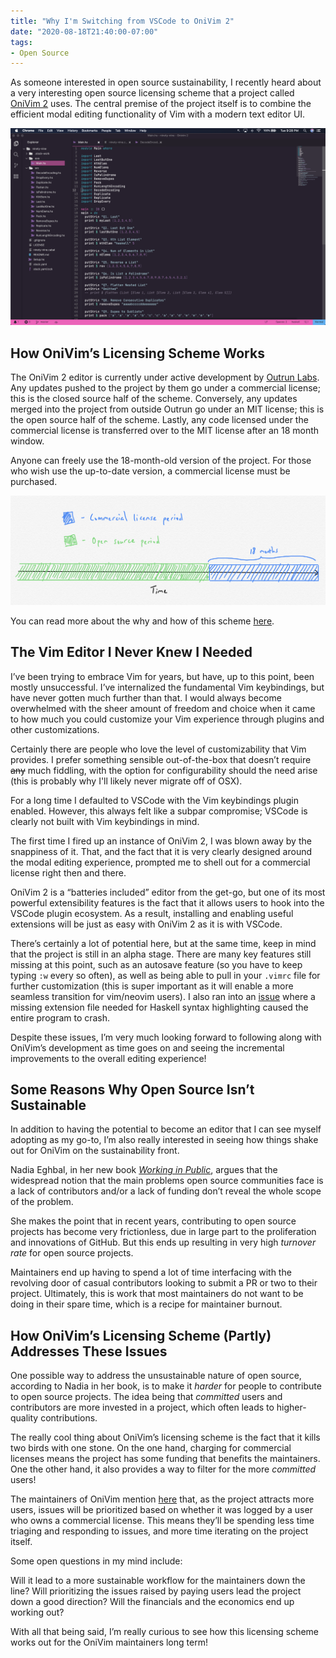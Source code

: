 ```yaml
---
title: "Why I'm Switching from VSCode to OniVim 2"
date: "2020-08-18T21:40:00-07:00"
tags:
- Open Source
---
```


As someone interested in open source sustainability, I recently heard about a very interesting open source licensing scheme that a project called [OniVim 2](https://github.com/onivim/oni2) uses. The central premise of the project itself is to combine the efficient modal editing functionality of Vim with a modern text editor UI.

![OniVim's design is clearly inspired by VSCode](onivim.png)

## How OniVim’s Licensing Scheme Works

The OniVim 2 editor is currently under active development by [Outrun Labs](https://www.outrunlabs.com/). Any updates pushed to the project by them go under a commercial license; this is the closed source half of the scheme. Conversely, any updates merged into the project from outside Outrun go under an MIT license; this is the open source half of the scheme. Lastly, any code licensed under the commercial license is transferred over to the MIT license after an 18 month window.

Anyone can freely use the 18-month-old version of the project. For those who wish use the up-to-date version, a commercial license must be purchased.

![A timeline of OniVim's licensing scheme](license_timeline.jpg)

You can read more about the why and how of this scheme [here](https://onivim.github.io/docs/other/motivation#a-new-model-for-sustainability).

## The Vim Editor I Never Knew I Needed

I’ve been trying to embrace Vim for years, but have, up to this point, been mostly unsuccessful. I’ve internalized the fundamental Vim keybindings, but have never gotten much further than that. I would always become overwhelmed with the sheer amount of freedom and choice when it came to how much you could customize your Vim experience through plugins and other customizations. 

Certainly there are people who love the level of customizability that Vim provides. I prefer something sensible out-of-the-box that doesn’t require ~~any~~ much fiddling, with the option for configurability should the need arise (this is probably why I'll likely never migrate off of OSX).

For a long time I defaulted to VSCode with the Vim keybindings plugin enabled. However, this always felt like a subpar compromise; VSCode is clearly not built with Vim keybindings in mind. 

The first time I fired up an instance of OniVim 2, I was blown away by the snappiness of it. That, and the fact that it is very clearly designed around the modal editing experience, prompted me to shell out for a commercial license right then and there. 

OniVim 2 is a “batteries included” editor from the get-go, but one of its most powerful extensibility features is the fact that it allows users to hook into the VSCode plugin ecosystem. As a result, installing and enabling useful extensions will be just as easy with OniVim 2 as it is with VSCode. 

There’s certainly a lot of potential here, but at the same time, keep in mind that the project is still in an alpha stage. There are many key features still missing at this point, such as an autosave feature (so you have to keep typing `:w` every so often), as well as being able to pull in your `.vimrc` file for further customization (this is super important as it will enable a more seamless transition for vim/neovim users). I also ran into an [issue](https://github.com/onivim/oni2/issues/2307#issuecomment-675731640) where a missing extension file needed for Haskell syntax highlighting caused the entire program to crash. 

Despite these issues, I’m very much looking forward to following along with OniVim’s development as time goes on and seeing the incremental improvements to the overall editing experience!

## Some Reasons Why Open Source Isn’t Sustainable

In addition to having the potential to become an editor that I can see myself adopting as my go-to, I’m also really interested in seeing how things shake out for OniVim on the sustainability front. 

Nadia Eghbal, in her new book [_Working in Public_](https://www.goodreads.com/book/show/54140556-working-in-public), argues that the widespread notion that the main problems open source communities face is a lack of contributors and/or a lack of funding don’t reveal the whole scope of the problem. 

She makes the point that in recent years, contributing to open source projects has become very frictionless, due in large part to the proliferation and innovations of GitHub. But this ends up resulting in very high _turnover rate_ for open source projects. 

Maintainers end up having to spend a lot of time interfacing with the revolving door of casual contributors looking to submit a PR or two to their project. Ultimately, this is work that most maintainers do not want to be doing in their spare time, which is a recipe for maintainer burnout. 

## How OniVim’s Licensing Scheme (Partly) Addresses These Issues

One possible way to address the unsustainable nature of open source, according to Nadia in her book, is to make it _harder_ for people to contribute to open source projects. The idea being that _committed_ users and contributors are more invested in a project, which often leads to higher-quality contributions. 

The really cool thing about OniVim’s licensing scheme is the fact that it kills two birds with one stone. On the one hand, charging for commercial licenses means the project has some funding that benefits the maintainers. One the other hand, it also provides a way to filter for the more _committed_ users! 

The maintainers of OniVim mention [here](https://onivim.github.io/docs/other/motivation#focusing-on-the-right-priorities) that, as the project attracts more users, issues will be prioritized based on whether it was logged by a user who owns a commercial license. This means they’ll be spending less time triaging and responding to issues, and more time iterating on the project itself. 

Some open questions in my mind include:

Will it lead to a more sustainable workflow for the maintainers down the line? Will prioritizing the issues raised by paying users lead the project down a good direction? Will the financials and the economics end up working out? 

With all that being said, I’m really curious to see how this licensing scheme works out for the OniVim maintainers long term!
